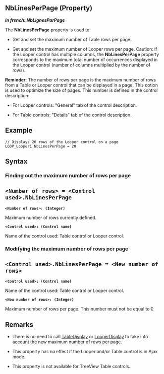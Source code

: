 


## NbLinesPerPage (Property)

***In french: NbLignesParPage***
	



<a name="XUse"></a>
<a name="Use"></a>
<a name="description"></a>
The **NbLinesPerPage** property is used to:

- Get and set the maximum number of Table rows per page.

- Get and set the maximum number of Looper rows per page. 
	Caution: if the Looper control has multiple columns, the **NbLinesPerPage** property corresponds to the maximum total number of occurrences displayed in the Looper control (number of columns multiplied by the number of rows).




**Reminder**: The number of rows per page is the maximum number of rows from a Table or Looper control that can be displayed in a page. This option is used to optimize the size of pages. This number is defined in the control description:

- For Looper controls: "General" tab of the control description.

- For Table controls: "Details" tab of the control description.





<a name="Example1"></a>
<a name="sample_code"></a>

## Example


```wl
// Displays 20 rows of the Looper control on a page
LOOP_Looper1.NbLinesPerPage = 20
```

<a name="XSYNTAX"></a>
<a name="SYNTAX1"></a>

## Syntax

### Finding out the maximum number of rows per page

`<Number of rows> = <Control used>.NbLinesPerPage`
---

**`<Number of rows>: (Integer)`**

Maximum number of rows currently defined.

**`<Control used>: (Control name)`**

Name of the control used: Table control or Looper control.  


<a name="SYNTAX2"></a>

### Modifying the maximum number of rows per page

`<Control used>.NbLinesPerPage = <New number of rows>`
---

**`<Control used>: (Control name)`**

Name of the control used: Table control or Looper control. 

**`<New number of rows>: (Integer)`**

Maximum number of rows per page. This number must not be equal to 0.  



<a name="NOTE0"></a>
<a name="NOTE0_1"></a>

## Remarks


- There is no need to call [TableDisplay](../WDLang1/3074003.md) or [LooperDisplay](../WDLang2/3083001.md) to take into account the new maximum number of rows per page.

- This property has no effect if the Looper and/or Table control is in Ajax mode.

- This property is not available for TreeView Table controls. 





